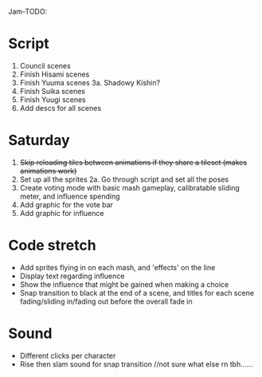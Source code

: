 Jam-TODO:

# Script
1. Council scenes
2. Finish Hisami scenes
3. Finish Yuuma scenes
3a. Shadowy Kishin?
4. Finish Suika scenes
5. Finish Yuugi scenes
6. Add descs for all scenes

# Saturday
1. ~~Skip reloading tiles between animations if they share a tileset (makes animations work)~~
2. Set up all the sprites
2a. Go through script and set all the poses
3. Create voting mode with basic mash gameplay, calibratable sliding meter, and influence spending
4. Add graphic for the vote bar
5. Add graphic for influence

# Code stretch
- Add sprites flying in on each mash, and 'effects' on the line
- Display text regarding influence
- Show the influence that might be gained when making a choice
- Snap transition to black at the end of a scene, and titles for each scene fading/sliding in/fading out before the overall fade in

# Sound
- Different clicks per character
- Rise then slam sound for snap transition
//not sure what else rn tbh......